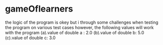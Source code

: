 # gameOflearners
the logic of the program is okey but i through some challenges when testing the program on various test cases however, the following values will work with the program 
(a).value of double a : 2.0
(b).value of double b: 5.0
(c).value of double c: 3.0
